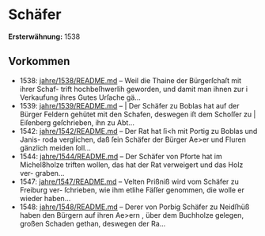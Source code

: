# Schäfer

**Ersterwähnung:** 1538

## Vorkommen
- 1538: [jahre/1538/README.md](../jahre/1538/README.md) – Weil die Thaine der Bürgerſchaſt mit ihrer Schaf-
trift hochbeſhwerlih geworden, und damit man ihnen zur i
Verkaufung ihres Gutes Urſache gä...
- 1539: [jahre/1539/README.md](../jahre/1539/README.md) – |
Der Schäfer zu Boblas hat auf der Bürger Feldern
gehütet mit den Schafen, deswegen iſt dem Schoſſer zu |
Eiſenberg geſchrieben, ihn zu Abt...
- 1542: [jahre/1542/README.md](../jahre/1542/README.md) – Der Rat hat ſi<h mit Portig zu Boblas und Janis-
roda verglichen, daß ſein Schäfer der Bürger Ae>er und
Fluren gänzlich meiden ſoll...
- 1544: [jahre/1544/README.md](../jahre/1544/README.md) – Der Schäfer von Pforte hat im Michel8holze triften
wollen, das hat der Rat verweigert und das Holz ver-
graben...
- 1547: [jahre/1547/README.md](../jahre/1547/README.md) – Velten Prißniß wird vom Schäfer zu Freiburg ver-
ſchrieben, wie ihm etlihe Fäſſer genommen, die wolle er
wieder haben...
- 1548: [jahre/1548/README.md](../jahre/1548/README.md) – Derer von Porbig Schäfer zu Neidſhüß haben den
Bürgern auf ihren Ae>ern , über dem Buchholze gelegen,
großen Schaden gethan, deswegen der Ra...
